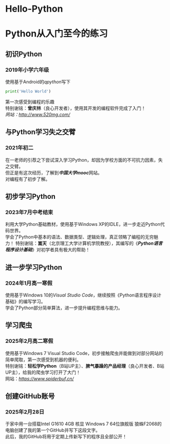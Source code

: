 # Hello-Python
# Python从入门至今的练习

## 初识Python  
### 2019年小学六年级  
使用基于Android的*qpython*写下  
```python
print('Hello World')
```
第一次感受到编程的乐趣   
特别谢铭：**曾庆林**（良心开发者），使用其开发的编程软件完成了入门！  
*网站：http://www.520mg.com/*  

## 与Python学习失之交臂
### 2021年初二  
在一老师的引荐之下尝试深入学习Python，却因为学校方面的不可抗力因素，失之交臂。  
但正是有这次经历，了解到***中国大学mooc***网站。  
对编程有了初步了解。

## 初步学习Python
### 2023年7月中考结束  
利用大学Python基础教材，使用基于Windows XP的IDLE，进一步走近Python代码世界。  
学会了Python中基本的语法、数据类型、逻辑处理，真正领略了编程的无穷魅力！
特别谢铭：**嵩天**（北京理工大学计算机学院教授），其编写的《***Python语言程序设计基础***》对初学者具有极大的帮助！  

## 进一步学习Python
### 2024年1月高一寒假
使用基于Windows 10的*Visual Studio Code*，继续按照《Python语言程序设计基础》的编写学习。  
学会了Python部分简单算法，进一步提升编程思维与能力。  

## 学习爬虫
### 2025年2月高二寒假  
使用基于Windows 7 Visual Studio Code，初步接触爬虫并能做到对部分网站的简单爬取，第一次感受到机器的便利。  
特别谢铭：**轻松学Python**（B站UP主）、**脾气暴躁的产品经理**（良心开发者、B站UP主），给我的爬虫学习打开了大门！  
网站：*https://www.spiderbuf.cn/*  

## 创建GitHub账号
### 2025年2月28日
于家中用一台搭载Intel G1610 4GB 核显 Windows 7 64位旗舰版 狼蛛F2068的电脑创建了我的第一个GitHub并写下这段文字。  
此后，我的GitHub将用于定期上传新写下的程序且全部公开！

